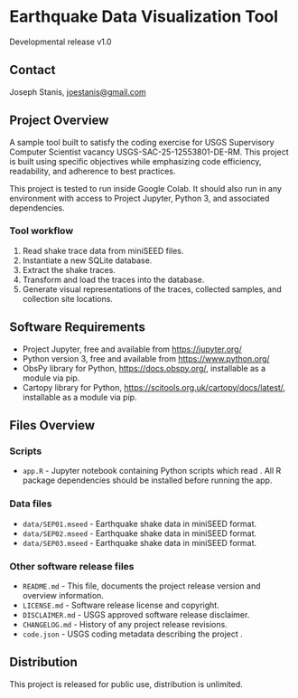 # Earthquake Data Visualization Tool
Developmental release v1.0

## Contact
Joseph Stanis, joestanis@gmail.com

## Project Overview
A sample tool built to satisfy the coding exercise for USGS Supervisory Computer Scientist vacancy USGS-SAC-25-12553801-DE-RM. This project is built using specific objectives while emphasizing code efficiency, readability, and adherence to best practices.

This project is tested to run inside Google Colab. It should also run in any environment with access to Project Jupyter, Python 3, and associated dependencies.

### Tool workflow
1. Read shake trace data from miniSEED files.
2. Instantiate a new SQLite database.
3. Extract the shake traces.
4. Transform and load the traces into the database.
5. Generate visual representations of the traces, collected samples, and collection site locations.

## Software Requirements
* Project Jupyter, free and available from https://jupyter.org/
* Python version 3, free and available from https://www.python.org/
* ObsPy library for Python, https://docs.obspy.org/, installable as a module via pip.
* Cartopy library for Python, https://scitools.org.uk/cartopy/docs/latest/, installable as a module via pip.

## Files Overview

### Scripts
* `app.R`	- Jupyter notebook containing Python scripts which read . All R package dependencies should be installed before running the app.

### Data files
* `data/SEP01.mseed` - Earthquake shake data in miniSEED format.
* `data/SEP02.mseed` - Earthquake shake data in miniSEED format.
* `data/SEP03.mseed` - Earthquake shake data in miniSEED format.

### Other software release files
* `README.md` - This file, documents the project release version and overview information.
* `LICENSE.md` - Software release license and copyright.
* `DISCLAIMER.md` - USGS approved software release disclaimer.
* `CHANGELOG.md` - History of any project release revisions.
* `code.json` - USGS coding metadata describing the project .

## Distribution
This project is released for public use, distribution is unlimited.
